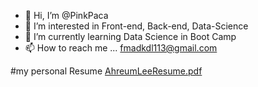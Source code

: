 - 👋 Hi, I’m @PinkPaca
- 👀 I’m interested in Front-end, Back-end, Data-Science
- 🌱 I’m currently learning Data Science in Boot Camp
- 📫 How to reach me ... fmadkdl113@gmail.com


<!---
PinkPaca/PinkPaca is a ✨ special ✨ repository because its `README.md` (this file) appears on your GitHub profile.
You can click the Preview link to take a look at your changes.
--->

#my personal Resume
[AhreumLeeResume.pdf](https://github.com/PinkPaca/PinkPaca/files/11860018/AhreumLeeResume.pdf)
